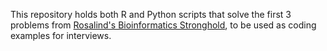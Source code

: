 This repository holds both R and Python scripts that solve the first 3 problems from [Rosalind's Bioinformatics Stronghold](https://rosalind.info/problems/list-view/), to be used as coding examples for interviews. 
